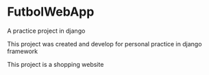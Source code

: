 # FutbolWebApp
A practice project in django

This project was created and develop for personal practice in django framework

This project is a shopping website

